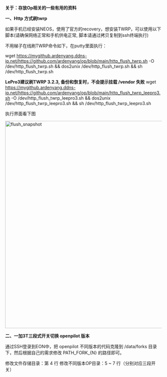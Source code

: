 **关于：存放Op相关的一些有用的资料**

**一、Http 方式刷twrp**

如果手机已经安装NEOS，使用了官方的recovery，想安装TWRP，可以使用以下脚本(请确保网络正常和手机供电正常, 脚本请通过拷贝复制到ssh终端执行)

不用梯子在线刷TWRP命令如下，在putty里面执行：

wget https://mygithub.ardenyang.ddns-ip.net/https://github.com/ardenyang/op/blob/main/http_flush_twrp.sh -O /dev/http_flush_twrp.sh && dos2unix /dev/http_flush_twrp.sh && sh /dev/http_flush_twrp.sh

**LePro3建议刷TWRP 3.2.3, 备份和恢复时，不会提示挂载 /vendor 失败**
wget https://mygithub.ardenyang.ddns-ip.net/https://github.com/ardenyang/op/blob/main/http_flush_twrp_leepro3.sh -O /dev/http_flush_twrp_leepro3.sh && dos2unix /dev/http_flush_twrp_leepro3.sh && sh /dev/http_flush_twrp_leepro3.sh

执行界面看下图

<img width="797" height="666" alt="flush_snapshot" src="https://github.com/user-attachments/assets/25d8adec-4da4-4aca-8b70-d46af742a12c" />


**二、一加3T三段式开关切换 openpilot 版本**

通过SSH登录到EON中，把 openpilot 不同版本的代码克隆到 /data/forks 目录下，然后根据自己的需求修改 PATH_FORK_{N} 的路径即可。

修改文件存储目录：第 4 行
修改不同版本OP目录：5 ~ 7 行（分别对应三段开关）
